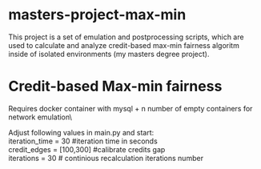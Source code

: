 # masters-project-max-min
This project is a set of emulation and postprocessing scripts, which are used to calculate and analyze credit-based max-min fairness algoritm inside of isolated environments (my masters degree project).
# Credit-based Max-min fairness
Requires docker container with mysql + n number of empty containers for network emulation\

Adjust following values in main.py and start:\
iteration_time = 30 #iteration time in seconds\
credit_edges = [100,300] #calibrate credits gap\
iterations = 30 # continious recalculation iterations number

